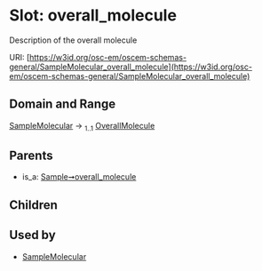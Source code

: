 
# Slot: overall_molecule

Description of the overall molecule

URI: [https://w3id.org/osc-em/oscem-schemas-general/SampleMolecular_overall_molecule](https://w3id.org/osc-em/oscem-schemas-general/SampleMolecular_overall_molecule)


## Domain and Range

[SampleMolecular](SampleMolecular.md) &#8594;  <sub>1..1</sub> [OverallMolecule](OverallMolecule.md)

## Parents

 *  is_a: [Sample➞overall_molecule](Sample_overall_molecule.md)

## Children


## Used by

 * [SampleMolecular](SampleMolecular.md)
